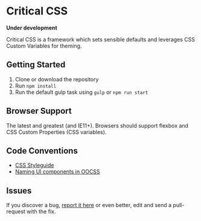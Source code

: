 # Critical CSS

**Under development**

Critical CSS is a framework which sets sensible defaults and leverages CSS Custom Variables for theming.

## Getting Started

1. Clone or download the repository
2. Run `npm install`
3. Run the default gulp task using `gulp` or `npm run start`

## Browser Support

The latest and greatest (and IE11+). Browsers should support flexbox and CSS Custom Properties (CSS variables).

## Code Conventions

* [CSS Styleguide](https://github.com/nathanjessen/css)
* [Naming UI components in OOCSS](http://csswizardry.com/2014/03/naming-ui-components-in-oocss/)

## Issues

If you discover a bug, [report it here](https://github.com/nathanjessen/critical-css/issues) or even better, edit and send a pull-request with the fix.
